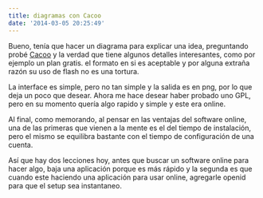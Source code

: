 ```yaml
---
title: diagramas con Cacoo
date: '2014-03-05 20:25:49'
---
```


Bueno, tenía que hacer un diagrama para explicar una idea, preguntando probé [Cacoo][cacoo] y la verdad que tiene algunos detalles interesantes, como por ejemplo un plan gratis. el formato en si es aceptable y por alguna extraña razón su uso de flash no es una tortura.

La interface es simple, pero no tan simple y la salida es en png, por lo que deja un poco que desear. Ahora me hace desear haber probado uno GPL, pero en su momento quería algo rapido y simple y este era online.

Al final, como memorando, al pensar en las ventajas del software online, una de las primeras que vienen a la mente es el del tiempo de instalación, pero el mismo se equilibra bastante con el tiempo de configuración de una cuenta.

Así que hay dos lecciones hoy, antes que buscar un software online para hacer algo, baja una aplicación porque es más rápido y la segunda es que cuando este haciendo una aplicación para usar online, agregarle openid para que el setup sea instantaneo.

 [cacoo]: https://cacoo.com/diagrams/
